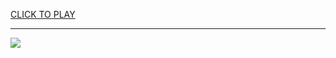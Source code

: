 
<a href="https://premium76.site?title=unblocke_d_games&ref=13M">CLICK TO PLAY</a></h3>
<hr>

<a href="https://premium76.site?title=unblocke_d_games&ref=13M"><img src="https://clearcache.store/games.png"></a>


